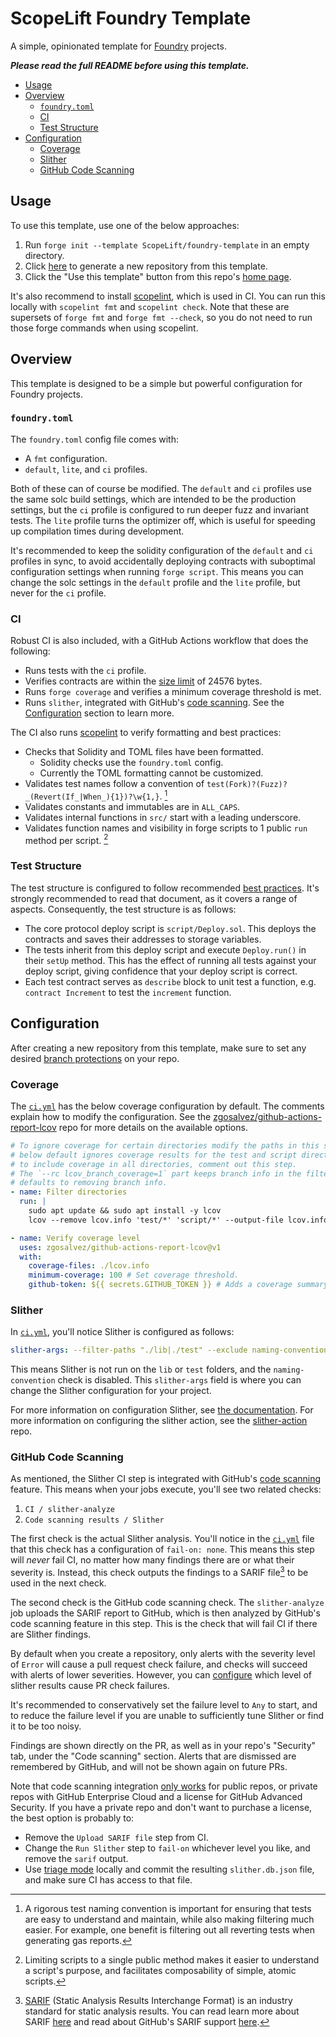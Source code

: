 # ScopeLift Foundry Template

A simple, opinionated template for [Foundry](https://github.com/foundry-rs/foundry) projects.

_**Please read the full README before using this template.**_

- [Usage](#usage)
- [Overview](#overview)
  - [`foundry.toml`](#foundrytoml)
  - [CI](#ci)
  - [Test Structure](#test-structure)
- [Configuration](#configuration)
  - [Coverage](#coverage)
  - [Slither](#slither)
  - [GitHub Code Scanning](#github-code-scanning)

## Usage

To use this template, use one of the below approaches:

1. Run `forge init --template ScopeLift/foundry-template` in an empty directory.
2. Click [here](https://github.com/ScopeLift/foundry-template/generate) to generate a new repository from this template.
3. Click the "Use this template" button from this repo's [home page](https://github.com/ScopeLift/foundry-template).

It's also recommend to install [scopelint](https://github.com/ScopeLift/scopelint), which is used in CI.
You can run this locally with `scopelint fmt` and `scopelint check`.
Note that these are supersets of `forge fmt` and `forge fmt --check`, so you do not need to run those forge commands when using scopelint.

## Overview

This template is designed to be a simple but powerful configuration for Foundry projects.

### `foundry.toml`

The `foundry.toml` config file comes with:

- A `fmt` configuration.
- `default`, `lite`, and `ci` profiles.

Both of these can of course be modified.
The `default` and `ci` profiles use the same solc build settings, which are intended to be the production settings, but the `ci` profile is configured to run deeper fuzz and invariant tests.
The `lite` profile turns the optimizer off, which is useful for speeding up compilation times during development.

It's recommended to keep the solidity configuration of the `default` and `ci` profiles in sync, to avoid accidentally deploying contracts with suboptimal configuration settings when running `forge script`.
This means you can change the solc settings in the `default` profile and the `lite` profile, but never for the `ci` profile.

### CI

Robust CI is also included, with a GitHub Actions workflow that does the following:

- Runs tests with the `ci` profile.
- Verifies contracts are within the [size limit](https://eips.ethereum.org/EIPS/eip-170) of 24576 bytes.
- Runs `forge coverage` and verifies a minimum coverage threshold is met.
- Runs `slither`, integrated with GitHub's [code scanning](https://docs.github.com/en/code-security/code-scanning). See the [Configuration](#configuration) section to learn more.

The CI also runs [scopelint](https://github.com/ScopeLift/scopelint) to verify formatting and best practices:

- Checks that Solidity and TOML files have been formatted.
  - Solidity checks use the `foundry.toml` config.
  - Currently the TOML formatting cannot be customized.
- Validates test names follow a convention of `test(Fork)?(Fuzz)?_(Revert(If_|When_){1})?\w{1,}`. [^naming-convention]
- Validates constants and immutables are in `ALL_CAPS`.
- Validates internal functions in `src/` start with a leading underscore.
- Validates function names and visibility in forge scripts to 1 public `run` method per script. [^script-abi]

### Test Structure

The test structure is configured to follow recommended [best practices](https://book.getfoundry.sh/tutorials/best-practices).
It's strongly recommended to read that document, as it covers a range of aspects.
Consequently, the test structure is as follows:

- The core protocol deploy script is `script/Deploy.sol`.
  This deploys the contracts and saves their addresses to storage variables.
- The tests inherit from this deploy script and execute `Deploy.run()` in their `setUp` method.
  This has the effect of running all tests against your deploy script, giving confidence that your deploy script is correct.
- Each test contract serves as `describe` block to unit test a function, e.g. `contract Increment` to test the `increment` function.

## Configuration

After creating a new repository from this template, make sure to set any desired [branch protections](https://docs.github.com/en/repositories/configuring-branches-and-merges-in-your-repository/defining-the-mergeability-of-pull-requests/about-protected-branches) on your repo.

### Coverage

The [`ci.yml`](.github/workflows/ci.yml) has the below coverage configuration by default.
The comments explain how to modify the configuration.
See the [zgosalvez/github-actions-report-lcov](https://github.com/zgosalvez/github-actions-report-lcov) repo for more details on the available options.

```yml
# To ignore coverage for certain directories modify the paths in this step as needed. The
# below default ignores coverage results for the test and script directories. Alternatively,
# to include coverage in all directories, comment out this step.
# The `--rc lcov_branch_coverage=1` part keeps branch info in the filtered report, since lcov
# defaults to removing branch info.
- name: Filter directories
  run: |
    sudo apt update && sudo apt install -y lcov
    lcov --remove lcov.info 'test/*' 'script/*' --output-file lcov.info --rc lcov_branch_coverage=1

- name: Verify coverage level
  uses: zgosalvez/github-actions-report-lcov@v1
  with:
    coverage-files: ./lcov.info
    minimum-coverage: 100 # Set coverage threshold.
    github-token: ${{ secrets.GITHUB_TOKEN }} # Adds a coverage summary comment to the PR.
```

### Slither

In [`ci.yml`](.github/workflows/ci.yml), you'll notice Slither is configured as follows:

```yml
slither-args: --filter-paths "./lib|./test" --exclude naming-convention
```

This means Slither is not run on the `lib` or `test` folders, and the `naming-convention` check is disabled.
This `slither-args` field is where you can change the Slither configuration for your project.

For more information on configuration Slither, see [the documentation](https://github.com/crytic/slither/wiki/Usage). For more information on configuring the slither action, see the [slither-action](https://github.com/crytic/slither-action) repo.

### GitHub Code Scanning

As mentioned, the Slither CI step is integrated with GitHub's [code scanning](https://docs.github.com/en/code-security/code-scanning) feature.
This means when your jobs execute, you'll see two related checks:

1. `CI / slither-analyze`
2. `Code scanning results / Slither`

The first check is the actual Slither analysis.
You'll notice in the [`ci.yml`](.github/workflows/ci.yml) file that this check has a configuration of `fail-on: none`.
This means this step will _never_ fail CI, no matter how many findings there are or what their severity is.
Instead, this check outputs the findings to a SARIF file[^sarif] to be used in the next check.

The second check is the GitHub code scanning check.
The `slither-analyze` job uploads the SARIF report to GitHub, which is then analyzed by GitHub's code scanning feature in this step.
This is the check that will fail CI if there are Slither findings.

By default when you create a repository, only alerts with the severity level of `Error` will cause a pull request check failure, and checks will succeed with alerts of lower severities.
However, you can [configure](https://docs.github.com/en/code-security/code-scanning/automatically-scanning-your-code-for-vulnerabilities-and-errors/configuring-code-scanning#defining-the-severities-causing-pull-request-check-failure) which level of slither results cause PR check failures.

It's recommended to conservatively set the failure level to `Any` to start, and to reduce the failure level if you are unable to sufficiently tune Slither or find it to be too noisy.

Findings are shown directly on the PR, as well as in your repo's "Security" tab, under the "Code scanning" section.
Alerts that are dismissed are remembered by GitHub, and will not be shown again on future PRs.

Note that code scanning integration [only works](https://docs.github.com/en/code-security/code-scanning/automatically-scanning-your-code-for-vulnerabilities-and-errors/setting-up-code-scanning-for-a-repository) for public repos, or private repos with GitHub Enterprise Cloud and a license for GitHub Advanced Security.
If you have a private repo and don't want to purchase a license, the best option is probably to:

- Remove the `Upload SARIF file` step from CI.
- Change the `Run Slither` step to `fail-on` whichever level you like, and remove the `sarif` output.
- Use [triage mode](https://github.com/crytic/slither/wiki/Usage#triage-mode) locally and commit the resulting `slither.db.json` file, and make sure CI has access to that file.

[^naming-convention]:
    A rigorous test naming convention is important for ensuring that tests are easy to understand and maintain, while also making filtering much easier.
    For example, one benefit is filtering out all reverting tests when generating gas reports.

[^script-abi]: Limiting scripts to a single public method makes it easier to understand a script's purpose, and facilitates composability of simple, atomic scripts.
[^sarif]:
    [SARIF](https://sarifweb.azurewebsites.net/) (Static Analysis Results Interchange Format) is an industry standard for static analysis results.
    You can read learn more about SARIF [here](https://github.com/microsoft/sarif-tutorials) and read about GitHub's SARIF support [here](https://docs.github.com/en/code-security/code-scanning/integrating-with-code-scanning/sarif-support-for-code-scanning).
